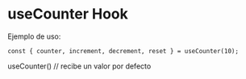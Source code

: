 # useCounter Hook

Ejemplo de uso:
```
const { counter, increment, decrement, reset } = useCounter(10);
```

useCounter() // recibe un valor por defecto
